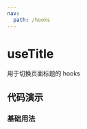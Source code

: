 ```yaml
---
nav:
  path: /hooks
---
```


# useTitle

用于切换页面标题的 hooks

## 代码演示

### 基础用法

<code hideActions='["CSB"]' src="./demo/demoDefaultValue.tsx" />
